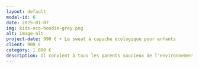 ```yaml
---
layout: default
modal-id: 6
date: 2025-01-07
img: kids-eco-hoodie-grey.png
alt: image-alt
project-date: 990 € + Le sweat à capuche écologique pour enfants
client: 900 €
category: 1 080 €
description: Il convient à tous les parents soucieux de l'environnement cherchant des vêtements durables et confortables pour leurs enfants de 4 à 12 ans.
---
```

